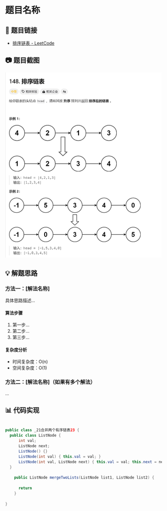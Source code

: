 # 题目名称

## 📝 题目链接
- [排序链表 - LeetCode](https://leetcode.cn/problems/sort-list)

## 📷 题目截图
![img.png](img.png)
## 💡 解题思路
### 方法一：[解法名称]
具体思路描述...

#### 算法步骤
1. 第一步...
2. 第二步...
3. 第三步...

#### 复杂度分析
- 时间复杂度：O(n)
- 空间复杂度：O(1)

### 方法二：[解法名称]（如果有多个解法）
...

## 📊 代码实现
```java

public class _21合并两个有序链表23 {
  public class ListNode {
      int val;
      ListNode next;
      ListNode() {}
      ListNode(int val) { this.val = val; }
      ListNode(int val, ListNode next) { this.val = val; this.next = next; }
  }

    public ListNode mergeTwoLists(ListNode list1, ListNode list2) {

      return
    }

}
```
